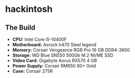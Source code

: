# hackintosh


## The Build

* **CPU:** Intel Core i5-10400F
* **Motherboard:** Asrock h470 Steel legend
* **Memory:** Corsair Vengeance RGB Pro 16 GB DDR4-3600
* **Storage:** WD Blue SN550 500Gb M.2 NVME SSD
* **Video Card:** Gigabyte Aorus RX570 4 GB
* **Power Supply:** Corsair RM650 80+ Gold
* **Case:** Corsair 275R
